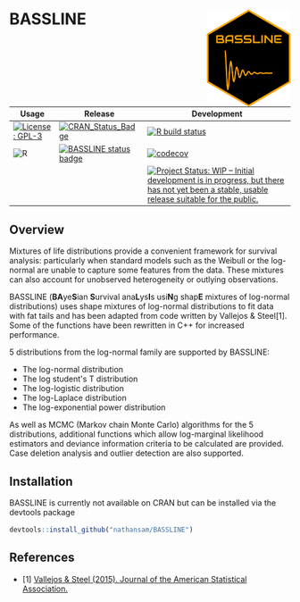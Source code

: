 # BASSLINE  <img src="man/figures/logo.png" align="right" width="150" />

<!-- badges: start -->
| Usage                                                                                                             | Release                                                                                                              | Development                                                                                                                                                                                                                    |
|-------------------------------------------------------------------------------------------------------------------|----------------------------------------------------------------------------------------------------------------------|--------------------------------------------------------------------------------------------------------------------------------------------------------------------------------------------------------------------------------|
| [![License: GPL-3](https://img.shields.io/badge/License-GPL3-green.svg)](https://opensource.org/licenses/GPL-3.0) | [![CRAN\_Status\_Badge](https://www.r-pkg.org/badges/version/BASSLINE)](https://cran.r-project.org/package=BASSLINE) | [![R build status](https://github.com/nathansam/BASSLINE/workflows/R-CMD-check/badge.svg)](https://github.com/nathansam/BASSLINE/actions)                                                                                      |
| ![R](https://img.shields.io/badge/r-%23276DC3.svg?style=for-the-badge&logo=r&logoColor=white)                     | [![BASSLINE status badge](https://nathansam.r-universe.dev/badges/BASSLINE)](https://nathansam.r-universe.dev)       | [![codecov](https://codecov.io/gh/nathansam/BASSLINE/branch/master/graph/badge.svg)](https://codecov.io/gh/nathansam/BASSLINE)                                                                                                 |
|                                                                                                                   |                                                                                                                      | [![Project Status: WIP – Initial development is in progress, but there has not yet been a stable, usable release suitable for the public.](https://www.repostatus.org/badges/latest/wip.svg)](https://www.repostatus.org/#wip) |
<!-- badges: end -->

## Overview

Mixtures of life distributions provide a convenient framework for survival
analysis: particularly when standard models such as the Weibull or the
log-normal are unable to capture some features from the data. These mixtures
can also account for unobserved heterogeneity or outlying observations.  

BASSLINE (**BA**ye**S**ian **S**urvival ana**L**ys**I**s usi**N**g shap**E**
mixtures of log-normal distributions) uses shape mixtures of log-normal 
distributions to fit data with fat tails and has been adapted from code written
by Vallejos & Steel[1]. Some of the functions have been rewritten in C++ for
increased performance.

5 distributions from the log-normal family are supported by BASSLINE:

* The log-normal distribution
* The log student's T distribution
* The log-logistic distribution
* The log-Laplace distribution
* The log-exponential power distribution

As well as MCMC (Markov chain Monte Carlo) algorithms for the 5
distributions, additional functions which allow log-marginal likelihood
estimators and deviance information  criteria to be calculated are provided.
Case deletion analysis and outlier detection are also supported.


## Installation

BASSLINE is currently not available on CRAN but can be installed via the
devtools package

```R
devtools::install_github("nathansam/BASSLINE")
```

## References 
- [1] <a href="http://dx.doi.org/10.1080/01621459.2014.923316">Vallejos & Steel (2015). Journal of the American Statistical Association. </a>
